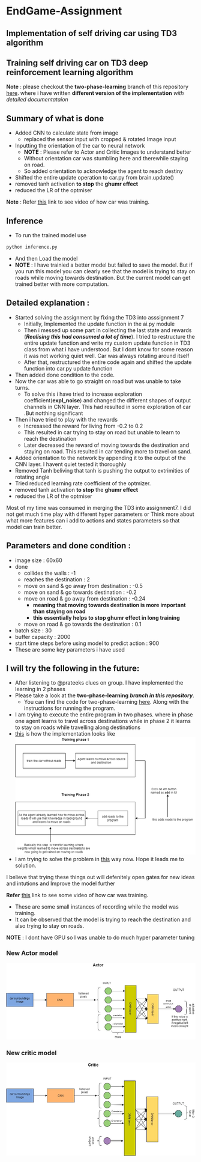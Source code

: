 # EndGame-Assignment

## Implementation of self driving car using TD3 algorithm

## Training self driving car on TD3 deep reinforcement learning algorithm 

__Note__ :  please checkout the __two-phase-learning__ branch of this repository [here](https://github.com/abhilashreddyy/EndGame-Assignment/tree/two-phase-learning). where i have written __different version of the implementation__ _with detailed documentataion_
## Summary of what is done 
- Added CNN to calculate state from image
    - replaced the sensor input with cropped & rotated Image input
- Inputting the orientation of the car to neural network
    - __NOTE__ : Please refer to Actor and Critic Images to understand better
    - Without orientation car was stumbling here and therewhile staying on road. 
    - So added orientation to acknowledge the agent to reach destiny
- Shifted the entire update operation to car.py from brain.update()
- removed tanh activation __to stop__ the __ghumr effect__
- reduced the LR of the optmiser

__Note__ : Refer [this](https://youtu.be/A6wUZMdBIzE) link to see video of how car was training.

## Inference
- To run the trained model use
``` sh
python inference.py
```
- And then Load the model
- __NOTE__ : I have trainied a better model but failed to save the model. But if you run this model you can clearly see that the model is trying to stay on roads while moving towards destination. But the current model can get trained better with more computation.

## Detailed explanation :
- Started solving the assignment by fixing the TD3 into asssignment 7 
    - Initially, Implemented the update function in the ai.py module
    - Then i messed up some part in collecting the last state and rewards (___Realising this had consumed a lot of time___). I tried to restructure the entire update function and write my custom update function in TD3 class from what i have understood. But I dont know for some reason it was not working quiet well. Car was always rotating around itself
    - After that, restructured the entire code again and shifted the update function into car.py update function
- Then added done condition to the code. 
- Now the car was able to go straight on road but was unable to take turns.
    - To solve this i have tried to increase exploration coefficient(__expl_noise__) and changed the different shapes of output channels in CNN layer. This had resulted in some exploration of car .But notthing significant
- Then i have tried to play with the rewards
    - Incresased the reward for living from -0.2 to 0.2
    - This resulted in car trying to stay on road but unable to learn to reach the destination
    - Later decreased the reward of moving towards the destination and staying on road. This resulted in car tending more to travel on sand. 
- Added orientation to the network by appending it to the output of the CNN layer. I havent quiet tested it thoroughly
- Removed Tanh beliving that tanh is pushing the output to extrimities of rotating angle
- Tried reduced learning rate coefficient of the optmizer.
- removed tanh activation __to stop__ the __ghumr effect__
- reduced the LR of the optmiser

Most of my time was consumed in merging the TD3 into assignment7. I did not get much time play with different hyper parameters or Think more about what more features can i add to actions and states parameters so that model can train better. 

## Parameters and done condition :
- image size : 60x60
- done 
    - collides the walls : -1
    - reaches the destination : 2
    - move on sand & go away from destination : -0.5
    - move on sand & go towards destination : -0.2
    - move on road & go away from destination : -0.24
        - __meaning that moving towards destination is more important than staying on road__
        - __this essentially helps to stop ghumr effect in long training__
    - move on road & go towards the destination : 0.1
- batch size : 30
- buffer capacity : 2000
- start time steps before using model to predict action : 900
- These are some key parameters i have used



## I will try the following in the future:
- After listening to @prateeks clues on group. I have implemented the learning in 2 phases
- Please take a look at the __two-phase-learning__ ___branch in this repository___. 
    - You can find the code for two-phase-learning [here](https://github.com/abhilashreddyy/EndGame-Assignment/tree/two-phase-learning). Along with the instructions for running the program. 
- I am trying to execute the entire program in two phases. where in phase one agent learns to travel across destinations while in phase 2 it learns to stay on roads while travelling along destinations
- [this](https://github.com/abhilashreddyy/EndGame-Assignment/tree/two-phase-learning) is how the implementation looks like
![two-phase-training](image_pres/training_flow.png)
- I am trying to solve the problem in [this](https://github.com/abhilashreddyy/EndGame-Assignment/tree/two-phase-learning) way now. Hope it leads me to solution.


I believe that trying these things out will defenitely open gates for new ideas and intutions and Improve the model further







__Refer__ [this](https://youtu.be/A6wUZMdBIzE) link to see some video of how car was training.
- These are some small instances of recording while the model was training.
- It can be observed that the model is trying to reach the destination and also trying to stay on roads.


__NOTE__ : I dont have GPU so I was unable to do much hyper parameter tuning
 
 ### New Actor model
 ![actor](image_pres/final_actor.jpg)
 
 ### New critic model
 ![critic](image_pres/final_critic.jpg)
